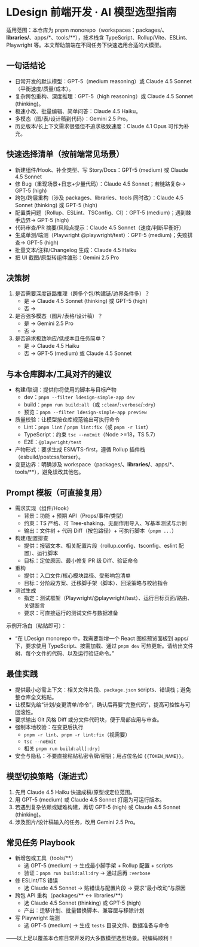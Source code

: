 # LDesign 前端开发 · AI 模型选型指南

适用范围：本仓库为 pnpm monorepo（workspaces：packages/**、libraries/**、apps/*、tools/**），技术栈含 TypeScript、Rollup/Vite、ESLint、Playwright 等。本文帮助前端在不同任务下快速选用合适的大模型。

## 一句话结论
- 日常开发的默认模型：GPT-5（medium reasoning）或 Claude 4.5 Sonnet（平衡速度/质量/成本）。
- 复杂跨包重构、深度推理：GPT-5（high reasoning）或 Claude 4.5 Sonnet (thinking)。
- 极速小改、批量编辑、简单问答：Claude 4.5 Haiku。
- 多模态（图/表/设计稿到代码）：Gemini 2.5 Pro。
- 历史版本/长上下文需求很强但不追求极致速度：Claude 4.1 Opus 可作为补充。

## 快速选择清单（按前端常见场景）
- 新建组件/Hook、补全类型、写 Story/Docs：GPT-5 (medium) 或 Claude 4.5 Sonnet
- 修 Bug（重现场景+日志+少量代码）：Claude 4.5 Sonnet；若链路复杂→ GPT-5 (high)
- 跨包/跨层重构（涉及 packages、libraries、tools 同时改）：Claude 4.5 Sonnet (thinking) 或 GPT-5 (high)
- 配置类问题（Rollup、ESLint、TSConfig、CI）：GPT-5 (medium)；遇到棘手边界→ GPT-5 (high)
- 代码审查/PR 摘要/风险点提示：Claude 4.5 Sonnet（速度/判断平衡好）
- 生成单测/端测（Playwright @playwright/test）：GPT-5 (medium)；失败排查→ GPT-5 (high)
- 批量文本/注释/Changelog 生成：Claude 4.5 Haiku
- 把 UI 截图/原型转组件雏形：Gemini 2.5 Pro

## 决策树
1) 是否需要深度链路推理（跨多个包/构建链/边界条件多）？
   - 是 → Claude 4.5 Sonnet (thinking) 或 GPT-5 (high)
   - 否 →
2) 是否强多模态（图片/表格/设计稿）？
   - 是 → Gemini 2.5 Pro
   - 否 →
3) 是否追求极致响应/低成本且任务简单？
   - 是 → Claude 4.5 Haiku
   - 否 → GPT-5 (medium) 或 Claude 4.5 Sonnet

## 与本仓库脚本/工具对齐的建议
- 构建/联调：提供你将使用的脚本与目标产物
  - dev：`pnpm --filter ldesign-simple-app dev`
  - build：`pnpm run build:all`（或 `:clean`/`:verbose`/`:dry`）
  - 预览：`pnpm --filter ldesign-simple-app preview`
- 质量校验：让模型按仓库规范输出可执行命令
  - Lint：`pnpm lint` / `pnpm lint:fix`（或 `pnpm -r lint`）
  - TypeScript：约束 `tsc --noEmit`（Node >=18，TS 5.7）
  - E2E：`@playwright/test`
- 产物形式：要求生成 ESM/TS-first，遵循 Rollup 插件栈（esbuild/postcss/terser）。
- 变更边界：明确涉及 workspace（packages/**、libraries/**、apps/*、tools/**），避免误改其他包。

## Prompt 模板（可直接复用）
- 需求实现（组件/Hook）
  - 背景：功能 + 预期 API（Props/事件/类型）
  - 约束：TS 严格、可 Tree-shaking、无副作用导入、写基本测试与示例
  - 输出：文件树 + 代码 Diff（按包路径）+ 可执行脚本（`pnpm ...`）
- 构建/配置排查
  - 提供：报错文本、相关配置片段（rollup.config、tsconfig、eslint 配置）、运行脚本
  - 目标：定位原因、最小修复 PR 级 Diff、验证命令
- 重构
  - 提供：入口文件/核心模块路径、受影响包清单
  - 目标：分阶段方案、迁移脚手架（脚本）、回滚策略与校验指令
- 测试生成
  - 指定：测试框架（Playwright/@playwright/test）、运行目标页面/路由、关键断言
  - 要求：可直接运行的测试文件与数据准备

示例开场白（粘贴即可）：
- “在 LDesign monorepo 中，我需要新增一个 React 图标预览面板到 apps/ 下，要求使用 TypeScript、按需加载、通过 `pnpm dev` 可热更新。请给出文件树、每个文件的代码、以及运行验证命令。”

## 最佳实践
- 提供最小必需上下文：相关文件片段、`package.json` scripts、错误栈；避免整仓库全文粘贴。
- 让模型先给“计划/变更清单/命令”，确认后再要“完整代码”，提高可控性与可回滚性。
- 要求输出 Git 风格 Diff 或分文件代码块，便于局部应用与审查。
- 强制本地校验：在变更后执行
  - `pnpm -r lint`、`pnpm -r lint:fix`（视需要）
  - `tsc --noEmit`
  - 相关 `pnpm run build:all[:dry]`
- 安全与隐私：不要直接粘贴私密令牌/密钥；用占位名如 `{{TOKEN_NAME}}`。

## 模型切换策略（渐进式）
1) 先用 Claude 4.5 Haiku 快速成稿/原型或定位范围。
2) 用 GPT-5 (medium) 或 Claude 4.5 Sonnet 打磨为可运行版本。
3) 若遇到复杂依赖或疑难构建，再切 GPT-5 (high) 或 Claude 4.5 Sonnet (thinking)。
4) 涉及图片/设计稿输入的任务，改用 Gemini 2.5 Pro。

## 常见任务 Playbook
- 新增包或工具（tools/**）
  - 选 GPT-5 (medium) → 生成最小脚手架 + Rollup 配置 + scripts
  - 验证：`pnpm run build:all:dry` → 通过后再 `:verbose`
- 修 ESLint/TS 错误
  - 选 Claude 4.5 Sonnet → 贴错误与配置片段 → 要求“最小改动”与原因
- 跨包 API 重构（packages/** ↔ libraries/**）
  - 选 Claude 4.5 Sonnet (thinking) 或 GPT-5 (high)
  - 产出：迁移计划、批量替换脚本、兼容层与移除计划
- 写 Playwright 端测
  - 选 GPT-5 (medium) → 生成 `tests` 目录文件、数据准备与命令

——以上足以覆盖本仓库日常开发的大多数模型选型场景。祝编码顺利！